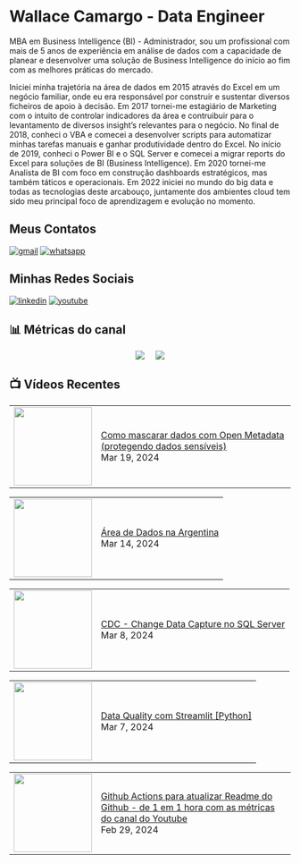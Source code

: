# Wallace Camargo - Data Engineer

MBA em Business Intelligence (BI) - Administrador, sou um profissional com mais de 5 anos de experiência em análise de dados com a capacidade de planear e desenvolver uma solução de Business Intelligence do início ao fim com as melhores práticas do mercado. 

Iniciei minha trajetória na área de dados em 2015 através do Excel em um negócio familiar, onde eu era responsável por construir e sustentar diversos ficheiros de apoio à decisão. Em 2017 tornei-me estagiário de Marketing com o intuito de controlar indicadores da área e contruibuir para o levantamento de diversos insight’s relevantes para o negócio. No final de 2018, conheci o VBA e comecei a desenvolver scripts para automatizar minhas tarefas manuais e ganhar produtividade dentro do Excel. No início de 2019, conheci o Power BI e o SQL Server e comecei a migrar reports do Excel para soluções de BI (Business Intelligence). Em 2020 tornei-me Analista de BI com foco em construção dashboards estratégicos, mas também táticos e operacionais. Em 2022 iniciei no mundo do big data e todas as tecnologias deste arcabouço, juntamente dos ambientes cloud tem sido meu principal foco de aprendizagem e evolução no momento.


## Meus Contatos
[![gmail](https://img.shields.io/badge/Gmail-D14836?style=for-the-badge&logo=gmail&logoColor=white)](mailto:wallacecpdg@gmail.com?subject=registerProtocolHandler()%20FTW!&body=Check%20out%20what%20I%20learned%20at%20http%3A%2F%2Fupdates.html5rocks.com%2F2012%2F02%2FGetting-Gmail-to-handle-all-mailto-links-with-registerProtocolHandler%0A%0APlus%2C%20flawless%20handling%20of%20the%20subject%20and%20body%20parameters.%20Bonus%20from%20RFC%202368!)
[![whatsapp](https://img.shields.io/badge/WhatsApp-25D366?style=for-the-badge&logo=whatsapp&logoColor=white)](https://web.whatsapp.com/send?phone=+351926802230)

## Minhas Redes Sociais
[![linkedin](https://img.shields.io/badge/LinkedIn-0077B5?style=for-the-badge&logo=linkedin&logoColor=white)](https://www.linkedin.com/in/wallace-camargo-35b615171/)
[![youtube](https://img.shields.io/badge/YouTube-FF0000?style=for-the-badge&logo=youtube&logoColor=white)](https://www.youtube.com/channel/UCK0B4IoF57JoiVVVeEcN8-A/videos)

## 📊 Métricas do canal

<div style="display: flex; justify-content: center;">
  <div style="margin-right: 10px;">
    <a href="http://youtube.com/@wallacecamargo1043?sub_confirmation=1">
      <img src="https://img.shields.io/youtube/channel/subscribers/UCK0B4IoF57JoiVVVeEcN8-A" />
    </a>
  </div>

  <div style="margin-left: 10px;">
    <a href="http://youtube.com/@wallacecamargo1043?sub_confirmation=1">
      <img src="https://img.shields.io/youtube/channel/views/UCK0B4IoF57JoiVVVeEcN8-A" />
    </a>
  </div>
</div>


## 📺 Vídeos Recentes

<!-- YOUTUBE:START --><table><tr><td><a href="https://www.youtube.com/watch?v=1cvqmWLMMj4"><img width="140px" src="https://i.ytimg.com/vi/1cvqmWLMMj4/mqdefault.jpg"></a></td>
<td><a href="https://www.youtube.com/watch?v=1cvqmWLMMj4">Como mascarar dados com Open Metadata &lpar;protegendo dados sensíveis&rpar;</a><br/>Mar 19, 2024</td></tr></table>
<table><tr><td><a href="https://www.youtube.com/watch?v=OP4LWLdpIGs"><img width="140px" src="https://i.ytimg.com/vi/OP4LWLdpIGs/mqdefault.jpg"></a></td>
<td><a href="https://www.youtube.com/watch?v=OP4LWLdpIGs">Área de Dados na Argentina</a><br/>Mar 14, 2024</td></tr></table>
<table><tr><td><a href="https://www.youtube.com/watch?v=DO9nGq3nSAM"><img width="140px" src="https://i.ytimg.com/vi/DO9nGq3nSAM/mqdefault.jpg"></a></td>
<td><a href="https://www.youtube.com/watch?v=DO9nGq3nSAM">CDC - Change Data Capture no SQL Server</a><br/>Mar 8, 2024</td></tr></table>
<table><tr><td><a href="https://www.youtube.com/watch?v=qz7ddOM0Mqc"><img width="140px" src="https://i.ytimg.com/vi/qz7ddOM0Mqc/mqdefault.jpg"></a></td>
<td><a href="https://www.youtube.com/watch?v=qz7ddOM0Mqc">Data Quality com Streamlit [Python]</a><br/>Mar 7, 2024</td></tr></table>
<table><tr><td><a href="https://www.youtube.com/watch?v=VfeyeXuwu2o"><img width="140px" src="https://i.ytimg.com/vi/VfeyeXuwu2o/mqdefault.jpg"></a></td>
<td><a href="https://www.youtube.com/watch?v=VfeyeXuwu2o">Github Actions para atualizar Readme do Github - de 1 em 1 hora com as métricas do canal do Youtube</a><br/>Feb 29, 2024</td></tr></table>
<!-- YOUTUBE:END -->








